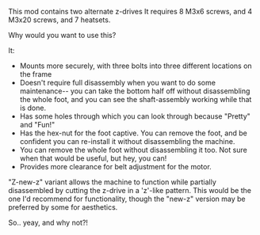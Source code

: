 This mod contains two alternate z-drives
It requires 8 M3x6 screws, and 4 M3x20 screws, and 7 heatsets.

Why would you want to use this?

It:
* Mounts more securely, with three bolts into three different locations on the frame
* Doesn't require full disassembly when you want to do some maintenance-- you can take the bottom half off without disassembling the whole foot, and you can see the shaft-assembly working while that is done.
* Has some holes through which you can look through because "Pretty" and "Fun!"
* Has the hex-nut for the foot captive. You can remove the foot, and be confident you can re-install it without disassembling the machine.
* You can remove the whole foot without disassembling it too. Not sure when that would be useful, but hey, you can!
* Provides more clearance for belt adjustment for the motor.

"Z-new-z" variant allows the machine to function while partially disassembled by cutting the z-drive in a 'z'-like pattern. This would be the one I'd recommend for functionality, though the "new-z" version may be preferred by some for aesthetics.

So.. yeay, and why not?!
